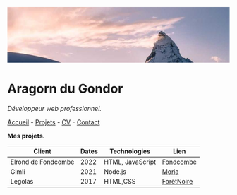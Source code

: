 ![Photo](Images/866-800x200.jpg)

# Aragorn du Gondor

*Développeur web professionnel.*

[Accueil](/README.md) - [Projets](test1.fr) - [CV](test2.fr) - [Contact](test3.fr)

**Mes projets.**

| **Client** | **Dates** | **Technologies** | **Lien** |
| --------- | --------- | --------- | --------- |
| Elrond de Fondcombe | 2022 | HTML, JavaScript | [Fondcombe](fondcombe.fr) |
| Gimli | 2021 | Node.js | [Moria](moria.fr) |
| Legolas | 2017 | HTML,CSS | [ForêtNoire](foretnoire.fr)

